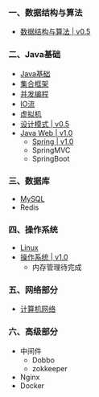 

### 一、数据结构与算法

- [数据结构与算法 | v0.5](notes/数据结构与算法.md)



### 二、Java基础

- [Java基础](notes/JavaArchitecture/01%20Java%20基础.md)
- [集合框架](notes/JavaArchitecture/02%20Java%20集合框架.md)
- [并发编程](notes/JavaArchitecture/03%20Java%20并发编程.md)
- [IO流](notes/JavaArchitecture/04%20Java%20IO.md)
- [虚拟机](notes/JavaArchitecture/05%20Java%20虚拟机.md)
- [设计模式 | v0.5](notes/JavaArchitecture/06%20设计模式.md)
- [Java Web | v1.0](notes/JavaArchitecture/07%20Java%20Web.md)
  - [Spring | v1.0](notes/JavaWeb/Spring.md)
  - SpringMVC
  - SpringBoot



### 三、数据库

- [MySQL](notes/MySQL.md)
- Redis



### 四、操作系统

- [Linux](notes/Linux.md)
- [操作系统 | v1.0](notes/操作系统.md)
  - 内存管理待完成



### 五、网络部分

- [计算机网络](notes/计算机网络.md)



### 六、高级部分

- 中间件
  - Dobbo
  - zokkeeper
- Nginx
- Docker